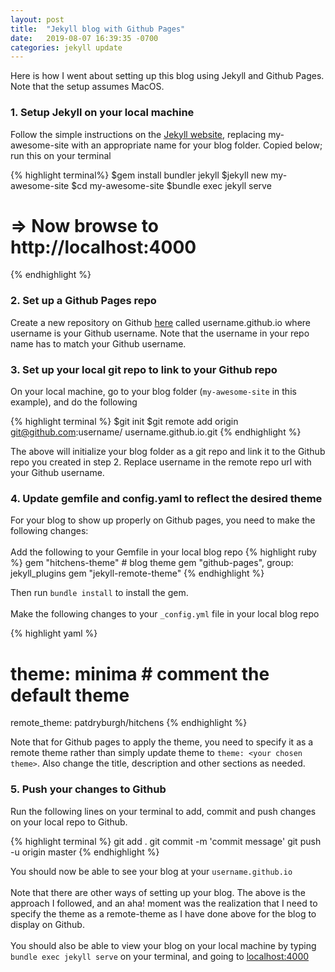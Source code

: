 ```yaml
---
layout: post
title:  "Jekyll blog with Github Pages"
date:   2019-08-07 16:39:35 -0700
categories: jekyll update
---
```


Here is how I went about setting up this blog using Jekyll and Github Pages. Note that the setup assumes MacOS. 

### 1. **Setup Jekyll on your local machine**

Follow the simple instructions on the [Jekyll website](https://jekyllrb.com/), replacing my-awesome-site with an appropriate name for your blog folder. Copied below; run this on your terminal

{% highlight terminal%}
$gem install bundler jekyll
$jekyll new my-awesome-site
$cd my-awesome-site
$bundle exec jekyll serve
# => Now browse to http://localhost:4000
{% endhighlight %}

### 2. **Set up a Github Pages repo**

Create a new repository on Github [here](https://github.com/new) called username.github.io where username is your Github username. Note that the username in your repo name has to match your Github username. 

### 3. **Set up your local git repo to link to your Github repo**

On your local machine, go to your blog folder (`my-awesome-site` in this example), and do the following

{% highlight terminal %}
$git init
$git remote add origin git@github.com:username/
username.github.io.git
{% endhighlight %}

The above will initialize your blog folder as a git repo and link it to the Github repo you created in step 2. Replace username in the remote repo url with your Github username.

### 4. **Update gemfile and config.yaml to reflect the desired theme**

For your blog to show up properly on Github pages, you need to make the following changes:
<br>
<br>
Add the following to your Gemfile in your local blog repo
{% highlight ruby %}
gem "hitchens-theme" # blog theme
gem "github-pages", group: jekyll_plugins 
gem "jekyll-remote-theme" 
{% endhighlight %}


Then run `bundle install` to install the gem.
<br> 
<br>
Make the following changes to your `_config.yml` file in your local blog repo

{% highlight yaml %}
# theme: minima  # comment the default theme
remote_theme: patdryburgh/hitchens 
{% endhighlight %}

Note that for Github pages to apply the theme, you need to specify it as a remote theme rather than simply update theme to `theme: <your chosen theme>`. Also change the title, description and other sections as needed. 

### 5. **Push your changes to Github**

Run the following lines on your terminal to add, commit and push changes on your local repo to Github.

{% highlight terminal %}
git add .
git commit -m 'commit message'
git push -u origin master
{% endhighlight %}

You should now be able to see your blog at your `username.github.io`
<br>
<br>
Note that there are other ways of setting up your blog. The above is the approach I followed, and an aha! moment was the realization that I need to specify the theme as a remote-theme as I have done above for the blog to display on Github. 
<br><br>
You should also be able to view your blog on your local machine by typing  `bundle exec jekyll serve` on your terminal, and going to [localhost:4000](http://localhost:4000/)















